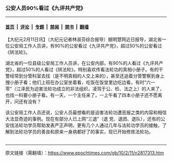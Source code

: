 ### 公安人员90%看过《九评共产党》

---

#### [首页](../../../..?n2817313) &nbsp;|&nbsp; [评论](../../../../../epoch-comment?n2817313) &nbsp;|&nbsp; [专题](../../../../../epoch-special?n2817313) &nbsp;|&nbsp; [禁闻](../../../../../epoch-news?n2817313) &nbsp;|&nbsp; [禁书](../../../../../books?n2817313) &nbsp;|&nbsp; [翻墙](https://github.com/gfw-breaker/nogfw/blob/master/README.md?n2817313)


<div class="post_content" id="artbody" itemprop="articleBody">
 <!-- article content begin -->
 <p>
  【大纪元2月11日讯】（大纪元记者林淑芬综合报导）据明慧网近日报导，湖北省一位公安局工作人员讲，有90%的公安看过《九评共产党》，超过50%的公安看过《转法轮》。
 </p>
 <p>
  湖北省的一位县级公安局工作人员讲，在公安内部，有90%的人看过《九评共产党》，超过50%的人看过《转法轮》。特别喜欢传看法轮功的真相小册子。有的干警经常到分管科室去找（是不明真相的人交上来的），甚至还追着分管警察到身上搜小册子看；他们上班在办公室坐着看，吃饭在饭堂里边吃边看，有时“六一零”（江泽民为迫害法轮功成立的非法组织，凌驾于公、检、法之上）的人来了，也找一科要小册子看。有一天，一个主任来了，一上午看了四本小册子还不愿离开，问还有没有？
 </p>
 <p>
  该公安局工作人员还说，公安人员最想看的是迫害法轮功遭恶报之类的内容和相信大法显奇迹的事例。现在有部分人已上网“三退”（退 党、退团、退队），还有的公安找法轮功学员帮助发表严正声明，更有几个人通过几年与法轮功学员的接触，了解到法轮功学员的善良和原来一身病都好了的事实，现已开始修炼法轮功。
  <font color="#ffffff">
   (http://www.dajiyuan.com)
  </font>
 </p>
 <!-- article content end -->
 <div id="below_article_ad">
 </div>
</div>


---

原文链接（需翻墙）：https://www.epochtimes.com/gb/10/2/11/n2817313.htm
